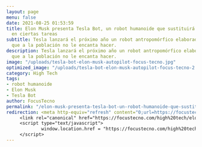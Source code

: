 ```yaml
---
layout: page
menu: false
date: 2021-08-25 01:53:59
title: Elon Musk presenta Tesla Bot, un robot humanoide que sustituirá a los humano
  en ciertas tareas
subtitle: Tesla lanzará el próximo año un robot antropomórfico elaborado para trabajos
  que a la población no le encanta hacer.
description: Tesla lanzará el próximo año un robot antropomórfico elaborado para trabajos
  que a la población no le encanta hacer.
image: "/uploads/tesla-bot-elon-musk-autopilot-focus-tecno.jpg"
optimized_image: "/uploads/tesla-bot-elon-musk-autopilot-focus-tecno-2.jpg"
category: High Tech
tags:
- robot humanoide
- Elon Musk
- Tesla Bot
author: FocusTecno
permalink: "/elon-musk-presenta-tesla-bot-un-robot-humanoide-que-sustituira-a-los-humano-en-ciertas-tareas/"
redirection: <meta http-equiv="refresh" content="0;url=https://focustecno.com/high%20tech/elon-musk-presenta-tesla-bot-un-robot-humanoide-que-sustituira-a-los-humano-en-ciertas-tareas/"/>
     <link rel="canonical" href="https://focustecno.com/high%20tech/elon-musk-presenta-tesla-bot-un-robot-humanoide-que-sustituira-a-los-humano-en-ciertas-tareas/"/>
     <script type="text/javascript">
             window.location.href = "https://focustecno.com/high%20tech/elon-musk-presenta-tesla-bot-un-robot-humanoide-que-sustituira-a-los-humano-en-ciertas-tareas/"
     </script>
---
```

